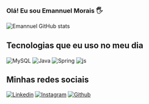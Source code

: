 ### Olá! Eu sou Emannuel Morais 🖐



![Emannuel GitHub stats](https://github-readme-stats.vercel.app/api?username=devemannuelmorais&show_icons=true&theme=dracula&count_private=true)
## Tecnologias que eu uso no meu dia
<div style="display: inline_block">
<img align="center" alt="MySQL" src="https://img.shields.io/badge/MySQL-00000F?style=for-the-badge&logo=mysql&logoColor=white" />
<img align="center" alt="Java" src="https://img.shields.io/badge/Java-ED8B00?style=for-the-badge&logo=java&logoColor=white" />
<img align="center" alt="Spring" src="https://img.shields.io/badge/Spring-6DB33F?style=for-the-badge&logo=spring&logoColor=white" />
<img align="center" alt="js" src="https://img.shields.io/badge/JavaScript-F7DF1E?style=for-the-badge&logo=javascript&logoColor=black" />

  
  
## Minhas redes sociais
[![Linkedin](https://img.shields.io/badge/LinkedIn-0077B5?style=for-the-badge&logo=linkedin&logoColor=white)](https://www.linkedin.com/in/emannuel-morais-1b74231bb/)
[![Instagram](https://img.shields.io/badge/Instagram-E4405F?style=for-the-badge&logo=instagram&logoColor=white)](https://www.instagram.com/emannuel_mrs/)
[![Github](https://img.shields.io/badge/GitHub-100000?style=for-the-badge&logo=github&logoColor=white)](https://github.com/DevEmannuelMorais)

</div><br/>

